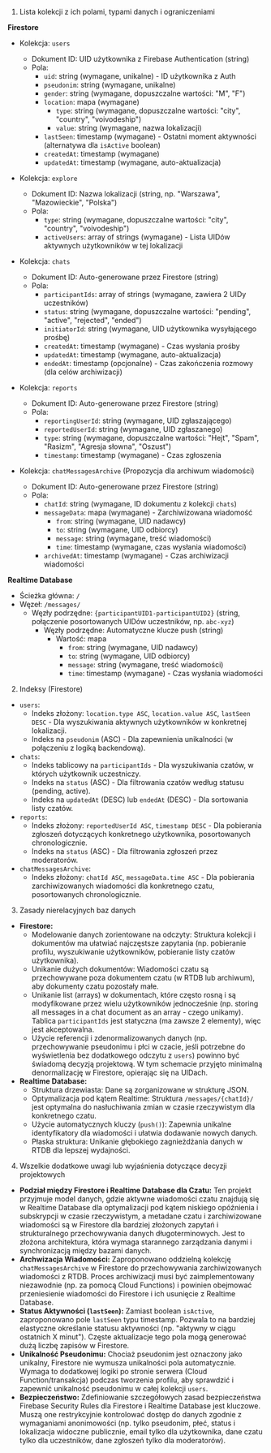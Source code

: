 1. Lista kolekcji z ich polami, typami danych i ograniczeniami

**Firestore**

- Kolekcja: `users`

  - Dokument ID: UID użytkownika z Firebase Authentication (string)
  - Pola:
    - `uid`: string (wymagane, unikalne) - ID użytkownika z Auth
    - `pseudonim`: string (wymagane, unikalne)
    - `gender`: string (wymagane, dopuszczalne wartości: "M", "F")
    - `location`: mapa (wymagane)
      - `type`: string (wymagane, dopuszczalne wartości: "city", "country", "voivodeship")
      - `value`: string (wymagane, nazwa lokalizacji)
    - `lastSeen`: timestamp (wymagane) - Ostatni moment aktywności (alternatywa dla `isActive` boolean)
    - `createdAt`: timestamp (wymagane)
    - `updatedAt`: timestamp (wymagane, auto-aktualizacja)

- Kolekcja: `explore`

  - Dokument ID: Nazwa lokalizacji (string, np. "Warszawa", "Mazowieckie", "Polska")
  - Pola:
    - `type`: string (wymagane, dopuszczalne wartości: "city", "country", "voivodeship")
    - `activeUsers`: array of strings (wymagane) - Lista UIDów aktywnych użytkowników w tej lokalizacji

- Kolekcja: `chats`

  - Dokument ID: Auto-generowane przez Firestore (string)
  - Pola:
    - `participantIds`: array of strings (wymagane, zawiera 2 UIDy uczestników)
    - `status`: string (wymagane, dopuszczalne wartości: "pending", "active", "rejected", "ended")
    - `initiatorId`: string (wymagane, UID użytkownika wysyłającego prośbę)
    - `createdAt`: timestamp (wymagane) - Czas wysłania prośby
    - `updatedAt`: timestamp (wymagane, auto-aktualizacja)
    - `endedAt`: timestamp (opcjonalne) - Czas zakończenia rozmowy (dla celów archiwizacji)

- Kolekcja: `reports`

  - Dokument ID: Auto-generowane przez Firestore (string)
  - Pola:
    - `reportingUserId`: string (wymagane, UID zgłaszającego)
    - `reportedUserId`: string (wymagane, UID zgłaszanego)
    - `type`: string (wymagane, dopuszczalne wartości: "Hejt", "Spam", "Rasizm", "Agresja słowna", "Oszust")
    - `timestamp`: timestamp (wymagane) - Czas zgłoszenia

- Kolekcja: `chatMessagesArchive` (Propozycja dla archiwum wiadomości)
  - Dokument ID: Auto-generowane przez Firestore (string)
  - Pola:
    - `chatId`: string (wymagane, ID dokumentu z kolekcji `chats`)
    - `messageData`: mapa (wymagane) - Zarchiwizowana wiadomość
      - `from`: string (wymagane, UID nadawcy)
      - `to`: string (wymagane, UID odbiorcy)
      - `message`: string (wymagane, treść wiadomości)
      - `time`: timestamp (wymagane, czas wysłania wiadomości)
    - `archivedAt`: timestamp (wymagane) - Czas archiwizacji wiadomości

**Realtime Database**

- Ścieżka główna: `/`
- Węzeł: `/messages/`
  - Węzły podrzędne: `{participantUID1-participantUID2}` (string, połączenie posortowanych UIDów uczestników, np. `abc-xyz`)
    - Węzły podrzędne: Automatyczne klucze push (string)
      - Wartość: mapa
        - `from`: string (wymagane, UID nadawcy)
        - `to`: string (wymagane, UID odbiorcy)
        - `message`: string (wymagane, treść wiadomości)
        - `time`: timestamp (wymagane) - Czas wysłania wiadomości

2. Indeksy (Firestore)

- `users`:
  - Indeks złożony: `location.type ASC`, `location.value ASC`, `lastSeen DESC` - Dla wyszukiwania aktywnych użytkowników w konkretnej lokalizacji.
  - Indeks na `pseudonim` (ASC) - Dla zapewnienia unikalności (w połączeniu z logiką backendową).
- `chats`:
  - Indeks tablicowy na `participantIds` - Dla wyszukiwania czatów, w których użytkownik uczestniczy.
  - Indeks na `status` (ASC) - Dla filtrowania czatów według statusu (pending, active).
  - Indeks na `updatedAt` (DESC) lub `endedAt` (DESC) - Dla sortowania listy czatów.
- `reports`:
  - Indeks złożony: `reportedUserId ASC`, `timestamp DESC` - Dla pobierania zgłoszeń dotyczących konkretnego użytkownika, posortowanych chronologicznie.
  - Indeks na `status` (ASC) - Dla filtrowania zgłoszeń przez moderatorów.
- `chatMessagesArchive`:
  - Indeks złożony: `chatId ASC`, `messageData.time ASC` - Dla pobierania zarchiwizowanych wiadomości dla konkretnego czatu, posortowanych chronologicznie.

3. Zasady nierelacyjnych baz danych

- **Firestore:**
  - Modelowanie danych zorientowane na odczyty: Struktura kolekcji i dokumentów ma ułatwiać najczęstsze zapytania (np. pobieranie profilu, wyszukiwanie użytkowników, pobieranie listy czatów użytkownika).
  - Unikanie dużych dokumentów: Wiadomości czatu są przechowywane poza dokumentem czatu (w RTDB lub archiwum), aby dokumenty czatu pozostały małe.
  - Unikanie list (arrays) w dokumentach, które często rosną i są modyfikowane przez wielu użytkowników jednocześnie (np. storing all messages in a chat document as an array - czego unikamy). Tablica `participantIds` jest statyczna (ma zawsze 2 elementy), więc jest akceptowalna.
  - Użycie referencji i zdenormalizowanych danych (np. przechowywanie pseudonimu i płci w czacie, jeśli potrzebne do wyświetlenia bez dodatkowego odczytu z `users`) powinno być świadomą decyzją projektową. W tym schemacie przyjęto minimalną denormalizację w Firestore, opierając się na UIDach.
- **Realtime Database:**
  - Struktura drzewiasta: Dane są zorganizowane w strukturę JSON.
  - Optymalizacja pod kątem Realtime: Struktura `/messages/{chatId}/` jest optymalna do nasłuchiwania zmian w czasie rzeczywistym dla konkretnego czatu.
  - Użycie automatycznych kluczy (`push()`): Zapewnia unikalne identyfikatory dla wiadomości i ułatwia dodawanie nowych danych.
  - Płaska struktura: Unikanie głębokiego zagnieżdżania danych w RTDB dla lepszej wydajności.

4. Wszelkie dodatkowe uwagi lub wyjaśnienia dotyczące decyzji projektowych

- **Podział między Firestore i Realtime Database dla Czatu:** Ten projekt przyjmuje model danych, gdzie aktywne wiadomości czatu znajdują się w Realtime Database dla optymalizacji pod kątem niskiego opóźnienia i subskrypcji w czasie rzeczywistym, a metadane czatu i zarchiwizowane wiadomości są w Firestore dla bardziej złożonych zapytań i strukturalnego przechowywania danych długoterminowych. Jest to złożona architektura, która wymaga starannego zarządzania danymi i synchronizacją między bazami danych.
- **Archwizacja Wiadomości:** Zaproponowano oddzielną kolekcję `chatMessagesArchive` w Firestore do przechowywania zarchiwizowanych wiadomości z RTDB. Proces archiwizacji musi być zaimplementowany niezawodnie (np. za pomocą Cloud Functions) i powinien obejmować przeniesienie wiadomości do Firestore i ich usunięcie z Realtime Database.
- **Status Aktywności (`lastSeen`):** Zamiast boolean `isActive`, zaproponowano pole `lastSeen` typu timestamp. Pozwala to na bardziej elastyczne określanie statusu aktywności (np. "aktywny w ciągu ostatnich X minut"). Częste aktualizacje tego pola mogą generować dużą liczbę zapisów w Firestore.
- **Unikalność Pseudonimu:** Chociaż pseudonim jest oznaczony jako unikalny, Firestore nie wymusza unikalności pola automatycznie. Wymaga to dodatkowej logiki po stronie serwera (Cloud Function/transakcja) podczas tworzenia profilu, aby sprawdzić i zapewnić unikalność pseudonimu w całej kolekcji `users`.
- **Bezpieczeństwo:** Zdefiniowanie szczegółowych zasad bezpieczeństwa Firebase Security Rules dla Firestore i Realtime Database jest kluczowe. Muszą one restrykcyjnie kontrolować dostęp do danych zgodnie z wymaganiami anonimowości (np. tylko pseudonim, płeć, status i lokalizacja widoczne publicznie, email tylko dla użytkownika, dane czatu tylko dla uczestników, dane zgłoszeń tylko dla moderatorów).
